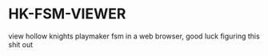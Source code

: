 # HK-FSM-VIEWER
view hollow knights playmaker fsm in a web browser, good luck figuring this shit out
